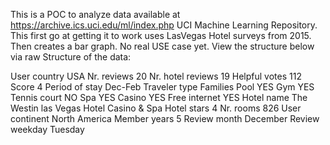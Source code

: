 This is a POC to analyze data available at https://archive.ics.uci.edu/ml/index.php UCI Machine Learning Repository.  This first go at getting it to work uses LasVegas Hotel surveys from 2015.  Then creates a bar graph.  No real USE case yet.
View the structure below via raw 
Structure of the data:

User country                                             USA
Nr. reviews                                               20
Nr. hotel reviews                                         19
Helpful votes                                            112
Score                                                      4
Period of stay                                       Dec-Feb
Traveler type                                       Families
Pool                                                     YES
Gym                                                      YES
Tennis court                                              NO
Spa                                                      YES
Casino                                                   YES
Free internet                                            YES
Hotel name           The Westin las Vegas Hotel Casino & Spa
Hotel stars                                                4
Nr. rooms                                                826
User continent                                 North America
Member years                                               5
Review month                                        December
Review weekday                                       Tuesday

